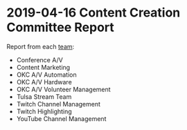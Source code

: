 # 2019-04-16 Content Creation Committee Report

Report from each [team](https://github.com/techlahoma/broadcasting/blob/master/teams.md):

* Conference A/V
* Content Marketing
* OKC A/V Automation
* OKC A/V Hardware
* OKC A/V Volunteer Management
* Tulsa Stream Team
* Twitch Channel Management
* Twitch Highlighting
* YouTube Channel Management
